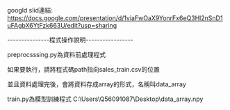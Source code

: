 googld slid連結:
https://docs.google.com/presentation/d/1viaFwOaX9YonrFx6eQ3Hl2nSnD1uFAgbX6YtFzk663U/edit?usp=sharing

---------------程式操作說明-----------------

preprocsssing.py為資料前處理程式

如果要執行，請將程式碼path指向sales_train.csv的位置

並且資料處理完後，會將資料存成array的形式，名稱叫data_array


train.py為模型訓練程式
C:\\Users\Q56091087\Desktop\data_array.npy
